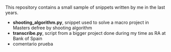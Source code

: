 This repository contains a small sample of snippets written by me in the last years.
- **shooting_algorithm.py**, snippet used to solve a macro project in Masters defree by shooting algorithm
- **transcribe.py**, script from a bigger project done during my time as RA at Bank of Spain
- comentario prueba
